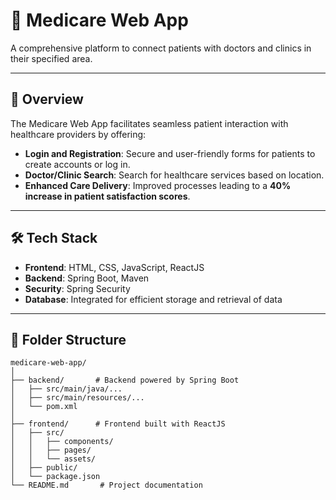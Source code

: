 # 🏥 **Medicare Web App**  
A comprehensive platform to connect patients with doctors and clinics in their specified area.

---

## 🌟 **Overview**  
The Medicare Web App facilitates seamless patient interaction with healthcare providers by offering:  
- **Login and Registration**: Secure and user-friendly forms for patients to create accounts or log in.  
- **Doctor/Clinic Search**: Search for healthcare services based on location.  
- **Enhanced Care Delivery**: Improved processes leading to a **40% increase in patient satisfaction scores**.  

---

## 🛠️ **Tech Stack**  
- **Frontend**: HTML, CSS, JavaScript, ReactJS  
- **Backend**: Spring Boot, Maven  
- **Security**: Spring Security  
- **Database**: Integrated for efficient storage and retrieval of data  

---

## 📂 **Folder Structure**  
```plaintext
medicare-web-app/
│
├── backend/       # Backend powered by Spring Boot
│   ├── src/main/java/...  
│   ├── src/main/resources/...  
│   └── pom.xml
│
├── frontend/      # Frontend built with ReactJS
│   ├── src/
│   │   ├── components/  
│   │   ├── pages/  
│   │   └── assets/  
│   ├── public/  
│   └── package.json
└── README.md       # Project documentation
